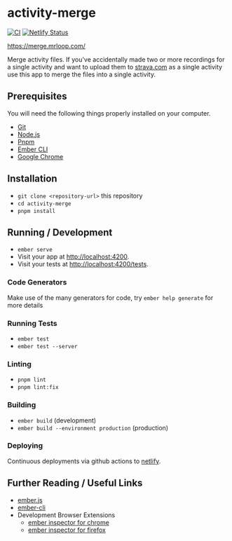 # activity-merge

[![CI](https://github.com/mrloop/activity-merge/actions/workflows/ci.yml/badge.svg)](https://github.com/mrloop/activity-merge/actions/workflows/ci.yml)  [![Netlify Status](https://api.netlify.com/api/v1/badges/56f52298-a710-4981-9ef1-7f0e17058cab/deploy-status)](https://app.netlify.com/sites/activity-merge/deploys)

https://merge.mrloop.com/

Merge activity files. If you've accidentally made two or more recordings for a single activity and want to upload them to [strava.com](https://www.strava.com/) as a single activity use this app to merge the files into a single activity.

## Prerequisites

You will need the following things properly installed on your computer.

* [Git](https://git-scm.com/)
* [Node.js](https://nodejs.org/)
* [Pnpm](https://pnpm.io/)
* [Ember CLI](https://ember-cli.com/)
* [Google Chrome](https://google.com/chrome/)

## Installation

* `git clone <repository-url>` this repository
* `cd activity-merge`
* `pnpm install`

## Running / Development

* `ember serve`
* Visit your app at [http://localhost:4200](http://localhost:4200).
* Visit your tests at [http://localhost:4200/tests](http://localhost:4200/tests).

### Code Generators

Make use of the many generators for code, try `ember help generate` for more details

### Running Tests

* `ember test`
* `ember test --server`

### Linting

* `pnpm lint`
* `pnpm lint:fix`

### Building

* `ember build` (development)
* `ember build --environment production` (production)

### Deploying

Continuous deployments via github actions to [netlify](https://www.netlify.com/).

## Further Reading / Useful Links

* [ember.js](https://emberjs.com/)
* [ember-cli](https://ember-cli.com/)
* Development Browser Extensions
  * [ember inspector for chrome](https://chrome.google.com/webstore/detail/ember-inspector/bmdblncegkenkacieihfhpjfppoconhi)
  * [ember inspector for firefox](https://addons.mozilla.org/en-US/firefox/addon/ember-inspector/)
